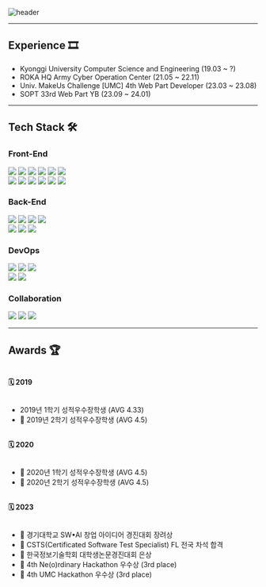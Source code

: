 <!--
**jungwoo3490/jungwoo3490** is a ✨ _special_ ✨ repository because its `README.md` (this file) appears on your GitHub profile.

Here are some ideas to get you started:

- 🔭 I’m currently working on ...
- 🌱 I’m currently learning ...
- 👯 I’m looking to collaborate on ...
- 🤔 I’m looking for help with ...
- 💬 Ask me about ...
- 📫 How to reach me: ...
- 😄 Pronouns: ...
- ⚡ Fun fact: ...
-->
<!-- 헤더 -->
![header](https://capsule-render.vercel.app/api?type=waving&color=16de46&height=200&section=header&text=🍀%20Front-End%20Developer&desc=JungWoo&fontSize=40&fontColor=ffffff&animation=fadeIn&fontAlignY=34&descSize=25&descAlignY=52)

<div>

  <hr/>

  ## Experience 🎞️
  - Kyonggi University Computer Science and Engineering (19.03 ~ ?)
  - ROKA HQ Army Cyber Operation Center (21.05 ~ 22.11)
  - Univ. MakeUs Challenge [UMC] 4th Web Part Developer (23.03 ~ 23.08)
  - SOPT 33rd Web Part YB (23.09 ~ 24.01)
  <hr/>

  <!--기술스택-->
    
  ## Tech Stack 🛠

  <h3>Front-End</h3>

  <!--프론트-->
  <img src="https://img.shields.io/badge/HTML5-E34F26?style=for-the-badge&logo=HTML5&logoColor=white"/>
  <img src="https://img.shields.io/badge/CSS3-1572B6?style=for-the-badge&logo=CSS3&logoColor=white"/>
  <img src="https://img.shields.io/badge/Sass-CC6699?style=for-the-badge&logo=Sass&logoColor=white">
  <img src="https://img.shields.io/badge/tailwindcss-%2338B2AC.svg?style=for-the-badge&logo=tailwind-css&logoColor=white"/>
  <img src="https://img.shields.io/badge/styled--components-DB7093?style=for-the-badge&logo=styled-components&logoColor=white"/>
  <img src="https://img.shields.io/badge/JavaScript-F7DF1E?style=for-the-badge&logo=JavaScript&logoColor=white"/>
  <br />
  <img src="https://img.shields.io/badge/jquery-0769AD?style=for-the-badge&logo=jquery&logoColor=white">
  <img src="https://img.shields.io/badge/React-61DAFB?style=for-the-badge&logo=React&logoColor=white"/>
  <img src="https://img.shields.io/badge/redux-%23593d88.svg?style=for-the-badge&logo=redux&logoColor=white"/>
  <img src="https://img.shields.io/badge/firebase-FFCA28?style=for-the-badge&logo=firebase&logoColor=white">
  <img src="https://img.shields.io/badge/typescript-3178C6?style=for-the-badge&logo=TypeScript&logoColor=white">
  <img src="https://img.shields.io/badge/Next-black?style=for-the-badge&logo=next.js&logoColor=white"/>
   <br />
  
  <h3>Back-End</h3>
  <img src="https://img.shields.io/badge/Java-007396?style=for-the-badge&logo=OpenJDK&logoColor=white"/>
  <img src="https://img.shields.io/badge/oracle-F80000?style=for-the-badge&logo=oracle&logoColor=white">
  <img src="https://img.shields.io/badge/mysql-4479A1?style=for-the-badge&logo=mysql&logoColor=white">
  <img src="https://img.shields.io/badge/linux-FCC624?style=for-the-badge&logo=linux&logoColor=black">
  <br/>
  <img src="https://img.shields.io/badge/node.js-339933?style=for-the-badge&logo=Node.js&logoColor=white">
  <img src="https://img.shields.io/badge/express-000000?style=for-the-badge&logo=express&logoColor=white">
  <img src="https://img.shields.io/badge/NestJS-E0234E?style=for-the-badge&logo=NestJS">
  <br />

  <h3>DevOps</h3>
  <img src="https://img.shields.io/badge/git-F05032?style=for-the-badge&logo=git&logoColor=white">
  <img src="https://img.shields.io/badge/docker-%230db7ed.svg?style=for-the-badge&logo=docker&logoColor=white"/>
  <img src="https://img.shields.io/badge/Nginx-009639?style=for-the-badge&logo=Nginx&logoColor=white">
  <br/>
  <img src="https://img.shields.io/badge/amazon aws-232F3E?style=for-the-badge&logo=amazonaws&logoColor=white">
  <img src="https://img.shields.io/badge/apache tomcat-F8DC75?style=for-the-badge&logo=apachetomcat&logoColor=white">

  <br />
  
  <h3>Collaboration</h3>
  <img src="https://img.shields.io/badge/GitHub-181717?style=for-the-badge&logo=GitHub&logoColor=white"/>
  <img src="https://img.shields.io/badge/Notion-181717?style=for-the-badge&logo=Notion&logoColor=white"/>
  <img src="https://img.shields.io/badge/Slack-4A154B?style=for-the-badge&logo=Slack&logoColor=white">
  <hr/>

 

  ## Awards 🏆
  <br/>
  <strong>🗓 2019</strong>
  <br/>
  <br/>
  
  - 2019년 1학기 성적우수장학생 (AVG 4.33)
  - 🥇 2019년 2학기 성적우수장학생 (AVG 4.5)
  
  <br/>
  <strong>🗓 2020</strong>
  <br/>
  <br/>
  
  - 🥇 2020년 1학기 성적우수장학생 (AVG 4.5)
  - 🥇 2020년 2학기 성적우수장학생 (AVG 4.5)
  
  
  <br/>
  <strong>🗓 2023</strong>
  <br/>
  <br/>
  
  - 🥉 경기대학교 SW•AI 창업 아이디어 경진대회 장려상
  - 🥈 CSTS(Certificated Software Test Specialist) FL 전국 차석 합격
  - 🥈 한국정보기술학회 대학생논문경진대회 은상
  - 🥉 4th Ne(o)rdinary Hackathon 우수상 (3rd place)
  - 🥉 4th UMC Hackathon 우수상 (3rd place)
  
</div>
